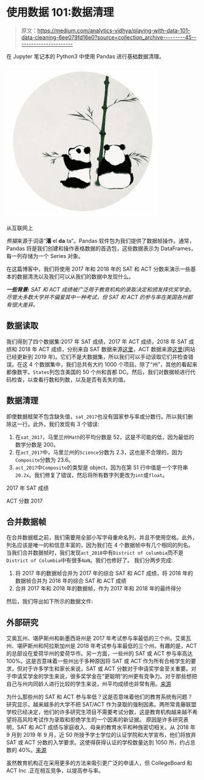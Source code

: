 # 使用数据 101:数据清理

> 原文：<https://medium.com/analytics-vidhya/playing-with-data-101-data-cleaning-6ee079fd16e0?source=collection_archive---------45----------------------->

在 Jupyter 笔记本的 Python3 中使用 Pandas 进行基础数据清理。

![](img/5685101b05d2f22cf1b56fafda4263a1.png)

从互联网上

*熊猫*来源于词语“**潘** el **da** ta”。Pandas 软件包为我们提供了数据帧操作。通常，Pandas 将是我们创建和操作表格数据的首选包，这些数据表示为 DataFrames，每一列存储为一个 Series 对象。

在这篇博客中，我们将使用 2017 年和 2018 年的 SAT 和 ACT 分数来演示一些基本的数据清洗以及我们可以从我们的数据中发现什么。

***一些背景:*** *SAT 和 ACT 成绩被广泛用于教育机构的录取决定和颁发择优奖学金。尽管大多数大学并不偏爱其中一种考试，但 SAT 和 ACT 的参与率在美国各州都有很大差异。*

## 数据读取

我们得到了四个数据集:2017 年 SAT 成绩，2017 年 ACT 成绩，2018 年 SAT 成绩和 2018 年 ACT 成绩，分别来自 SAT 数据来源[这里](https://blog.collegevine.com/here-are-the-average-sat-scores-by-state/)，ACT 数据来源[这里](https://blog.prepscholar.com/act-scores-by-state-averages-highs-and-lows)(网站已经更新到 2019 年)。它们不是大数据集，所以我们可以手动读取它们并检查错误。在这 4 个数据集中，我们总共有大约 1000 个项目。除了“州”，其他的看起来都像数字。`States`列包含美国的 50 个州和首都 DC。然后，我们对数据帧进行代码检查，以查看行数和列数，以及是否有丢失的值。

## 数据清理

即使数据框架不包含缺失值，`sat_2017`也没有国家参与率或分数行。所以我们删除这一行。此外，我们发现有 3 个错误:

1.  在`sat_2017`，马里兰州`Math`的平均分数是 52，这是不可能的低，因为最低的数学分数是 200。
2.  在`act_2017`中，马里兰州的`Science`分数为 2.3，这也是不合理的，因为`Composite`分数为 23.6。
3.  `act_2017`中`Composite`的类型是 object，因为在第 51 行中值是一个字符串`20.2x`。我们修复了错误，然后将所有数字列更改为`int`或`float`。

2017 年 SAT 成绩

ACT 分数 2017

## 合并数据帧

在合并数据框之前，我们需要用全部小写字母重命名列，并且不使用空格。此外，列名应该是唯一的和信息丰富的，因为我们在 4 个数据帧中有几个相同的列名。
当我们合并数据帧时，我们发现`act_2018`中有`District of columbia`而不是`District of Columbia`中有很多`NaN`。我们也修好了。
我们分两步完成:

1.  将 2017 年的数据帧合并为 2017 年的综合 SAT 和 ACT 成绩，将 2018 年的数据帧合并为 2018 年的综合 SAT 和 ACT 成绩
2.  合并 2017 年和 2018 年的数据帧，作为 2017 年和 2018 年的最终得分

然后，我们导出如下所示的数据文件:

## 外部研究

艾奥瓦州、堪萨斯州和新墨西哥州是 2017 年考试参与率最低的三个州。艾奥瓦州、堪萨斯州和阿拉斯加州是 2018 年考试参与率最低的三个州。有趣的是，ACT 的总部设在爱荷华州的爱荷华市。另一方面，一些州的 SAT 或 ACT 参与率高达 100%。这是否意味着一些州出于多种原因将 SAT 或 ACT 作为所有合格学生的要求，但对于许多学生和家长来说，SAT 或 ACT 分数对于申请奖学金至关重要。对于申请奖学金的学生来说，很多奖学金在“更聪明”的州更有竞争力。对于那些想把自己与州内同龄人进行比较的学生来说，州平均成绩也非常有用。[来源](https://blog.prepscholar.com/average-sat-and-act-scores-by-stated-adjusted-for-participation-rate)

为什么那些州的 SAT 和 ACT 参与率低？这是否意味着他们的教育系统有问题？
研究显示，越来越多的大学不把 SAT/ACT 作为录取的强制因素。两所常青藤联盟学校已经决定，他们的许多研究生项目不需要考试分数，这是教育机构越来越不希望将高风险考试作为录取和拒绝学生的一个因素的新证据。
原因是许多研究表明，SAT 和 ACT 成绩与家庭收入、母亲的教育水平和种族密切相关。从 2018 年 9 月到 2019 年 9 月，近 50 所授予学士学位的认证学院和大学宣布，他们将放弃 SAT 或 ACT 分数的入学要求。这使得获得认证的学校数量达到 1050 所，约占总数的 40%。[来源](https://www.washingtonpost.com/education/2019/10/18/record-number-colleges-drop-satact-admissions-requirement-amid-growing-disenchantment-with-standardized-tests/)

虽然教育机构正在采用更多的方法来吸引更广泛的申请人，但 CollegeBoard 和 ACT Inc .正在相互竞争，以提高参与率。